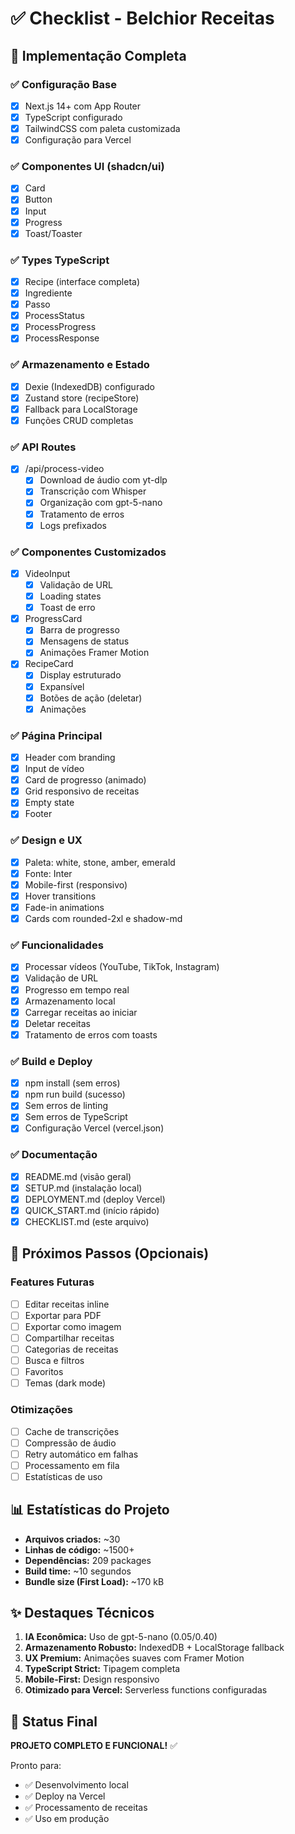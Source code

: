 # ✅ Checklist - Belchior Receitas

## 🎯 Implementação Completa

### ✅ Configuração Base
- [x] Next.js 14+ com App Router
- [x] TypeScript configurado
- [x] TailwindCSS com paleta customizada
- [x] Configuração para Vercel

### ✅ Componentes UI (shadcn/ui)
- [x] Card
- [x] Button
- [x] Input
- [x] Progress
- [x] Toast/Toaster

### ✅ Types TypeScript
- [x] Recipe (interface completa)
- [x] Ingrediente
- [x] Passo
- [x] ProcessStatus
- [x] ProcessProgress
- [x] ProcessResponse

### ✅ Armazenamento e Estado
- [x] Dexie (IndexedDB) configurado
- [x] Zustand store (recipeStore)
- [x] Fallback para LocalStorage
- [x] Funções CRUD completas

### ✅ API Routes
- [x] /api/process-video
  - [x] Download de áudio com yt-dlp
  - [x] Transcrição com Whisper
  - [x] Organização com gpt-5-nano
  - [x] Tratamento de erros
  - [x] Logs prefixados

### ✅ Componentes Customizados
- [x] VideoInput
  - [x] Validação de URL
  - [x] Loading states
  - [x] Toast de erro
- [x] ProgressCard
  - [x] Barra de progresso
  - [x] Mensagens de status
  - [x] Animações Framer Motion
- [x] RecipeCard
  - [x] Display estruturado
  - [x] Expansível
  - [x] Botões de ação (deletar)
  - [x] Animações

### ✅ Página Principal
- [x] Header com branding
- [x] Input de vídeo
- [x] Card de progresso (animado)
- [x] Grid responsivo de receitas
- [x] Empty state
- [x] Footer

### ✅ Design e UX
- [x] Paleta: white, stone, amber, emerald
- [x] Fonte: Inter
- [x] Mobile-first (responsivo)
- [x] Hover transitions
- [x] Fade-in animations
- [x] Cards com rounded-2xl e shadow-md

### ✅ Funcionalidades
- [x] Processar vídeos (YouTube, TikTok, Instagram)
- [x] Validação de URL
- [x] Progresso em tempo real
- [x] Armazenamento local
- [x] Carregar receitas ao iniciar
- [x] Deletar receitas
- [x] Tratamento de erros com toasts

### ✅ Build e Deploy
- [x] npm install (sem erros)
- [x] npm run build (sucesso)
- [x] Sem erros de linting
- [x] Sem erros de TypeScript
- [x] Configuração Vercel (vercel.json)

### ✅ Documentação
- [x] README.md (visão geral)
- [x] SETUP.md (instalação local)
- [x] DEPLOYMENT.md (deploy Vercel)
- [x] QUICK_START.md (início rápido)
- [x] CHECKLIST.md (este arquivo)

## 🚀 Próximos Passos (Opcionais)

### Features Futuras
- [ ] Editar receitas inline
- [ ] Exportar para PDF
- [ ] Exportar como imagem
- [ ] Compartilhar receitas
- [ ] Categorias de receitas
- [ ] Busca e filtros
- [ ] Favoritos
- [ ] Temas (dark mode)

### Otimizações
- [ ] Cache de transcrições
- [ ] Compressão de áudio
- [ ] Retry automático em falhas
- [ ] Processamento em fila
- [ ] Estatísticas de uso

## 📊 Estatísticas do Projeto

- **Arquivos criados:** ~30
- **Linhas de código:** ~1500+
- **Dependências:** 209 packages
- **Build time:** ~10 segundos
- **Bundle size (First Load):** ~170 kB

## ✨ Destaques Técnicos

1. **IA Econômica:** Uso de gpt-5-nano ($0.05/$0.40)
2. **Armazenamento Robusto:** IndexedDB + LocalStorage fallback
3. **UX Premium:** Animações suaves com Framer Motion
4. **TypeScript Strict:** Tipagem completa
5. **Mobile-First:** Design responsivo
6. **Otimizado para Vercel:** Serverless functions configuradas

## 🎉 Status Final

**PROJETO COMPLETO E FUNCIONAL!** ✅

Pronto para:
- ✅ Desenvolvimento local
- ✅ Deploy na Vercel
- ✅ Processamento de receitas
- ✅ Uso em produção

